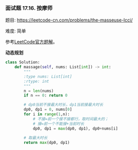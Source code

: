 ### 面试题 17.16. 按摩师

题目:
<https://leetcode-cn.com/problems/the-masseuse-lcci/>


难度:   简单

参考[LeetCode官方题解](https://leetcode-cn.com/problems/the-masseuse-lcci/solution/an-mo-shi-by-leetcode-solution/)。

**动态规划**
```python
class Solution:
    def massage(self, nums: List[int]) -> int:
        """
        :type nums: List[int]
        :rtype: int
        """
        n = len(nums)
        if n == 0: return 0

        # dp0当前不接最大时长，dp1当前接最大时长
        dp0, dp1 = 0, nums[0]
        for i in range(1,n):
            # 不接=前一个接不接都行，取时间最大的；
            # 接=前一个不能接+当前时长
            dp0, dp1 = max(dp0, dp1), dp0+nums[i]
        
        # 取最大时长
        return max(dp0, dp1)
```